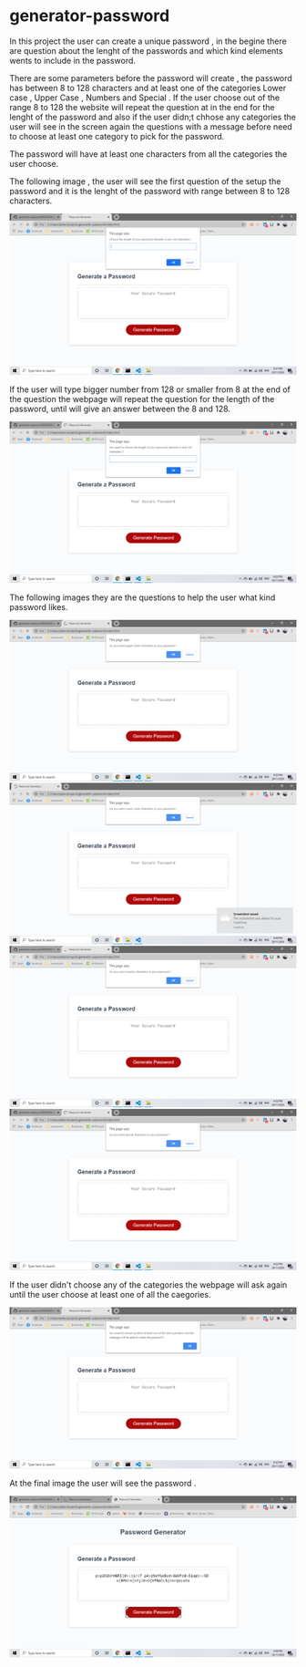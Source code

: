 # generator-password

In this project the user can create a unique password , in the begine there are question about the lenght of the passwords and which kind elements wents to include in the password.

There are some parameters before the password will create , the password has between 8 to 128 characters and at least one of the categories Lower case , Upper Case , Numbers and Special . If the user choose out of the range 8 to 128 the website will repeat the question at in the end for the lenght of the password and also if the user didn;t chhose any categories the user will see in the screen again the questions with a message before need to choose at least one category to pick for the password.

The password will have at least one characters from all the categories the user choose.


The following image , the user will see the first question of the setup the password and it is the lenght of the password with range between 8 to 128 characters.


<img src="./Assets/images/readme/first_look.png" alt="first impress of the generator-password">

If the user will type bigger number from 128 or smaller from 8 at the end of the question the webpage will repeat the question for the length of the password, until will give an answer between the 8 and 128.

<img src="./Assets/images/readme/out_of_range.png" alt="out of range characters">



The following images they are the questions to help the user what kind password likes.


<img src="./Assets/images/readme/upper_case.png" alt="upper case characters">

<img src="./Assets/images/readme/lower_case.png" alt="lower case characters">

<img src="./Assets/images/readme/numeric.png" alt="numeric characters">

<img src="./Assets/images/readme/special.png" alt="special characters">

If the user didn't choose any of the categories the webpage will ask again until the user choose at least one of all the caegories.

<img src="./Assets/images/readme/none_categories.png" alt="none categories">

At the final image the user will see the password . 

<img src="./Assets/images/readme/password_print.png" alt="password">